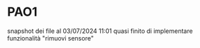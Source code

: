 # PAO1
snapshot dei file al 03/07/2024 11:01
quasi finito di implementare funzionalità "rimuovi sensore"

